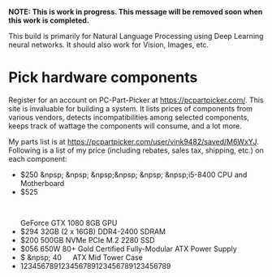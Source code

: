 **NOTE: This is work in progress. This message will be removed soon when this work is completed.**  

This build is primarily for Natural Language Processing using Deep Learning neural networks. It should also work for Vision, Images, etc.
# Pick hardware components
Register for an account on PC-Part-Picker at https://pcpartpicker.com/. This site is invaluable for building a system. It lists prices of components from various vendors, detects incompatibilities among selected components, keeps track of wattage the components will consume, and a lot more.  

My parts list is at <https://pcpartpicker.com/user/vink9482/saved/M6WxYJ>. Following is a list of my price (including rebates, sales tax, shipping, etc.) on each component:   
* $250 &npsp;&nbsp;&npsp;&nbsp;&npsp;&npsp;&nbsp;&npsp;&nbsp;&npsp;i5-8400 CPU and Motherboard
* $525<pre>     </pre>GeForce GTX 1080 8GB GPU
* $294     32GB (2 x 16GB) DDR4-2400 SDRAM
* $200     500GB NVMe PCIe M.2 2280 SSD
* $056     650W 80+ Gold Certified Fully-Modular ATX Power Supply
* $ &npsp; 40 &emsp; ATX Mid Tower Case
* 123456789123456789123456789123456789

